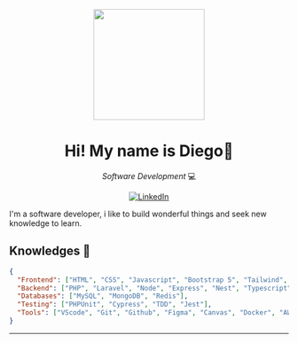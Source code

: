 <div align="center">
  <img src="https://user-images.githubusercontent.com/48531350/273318682-1833c562-a573-4d3d-beca-f9f4f0a67d43.gif" width="200" />

  <h1>Hi! My name is Diego👋</h1>
  
  *Software Development* 💻
  
  <a href="https://www.linkedin.com/in/diego-hinagas/">
    <img src="https://img.shields.io/badge/LinkedIn--_.svg?style=social&logo=linkedin" alt="LinkedIn">
  </a>
</div>

I'm a software developer, i like to build wonderful things and seek new knowledge to learn.

## Knowledges 🧠

```json
{
  "Frontend": ["HTML", "CSS", "Javascript", "Bootstrap 5", "Tailwind", "React", "Vue"],
  "Backend": ["PHP", "Laravel", "Node", "Express", "Nest", "Typescript", "Python"],
  "Databases": ["MySQL", "MongoDB", "Redis"],
  "Testing": ["PHPUnit", "Cypress", "TDD", "Jest"],
  "Tools": ["VScode", "Git", "Github", "Figma", "Canvas", "Docker", "AWS", "Terminal", "Linux"]
}
```

---

<!--START_SECTION:waka-->
<!--END_SECTION:waka-->
